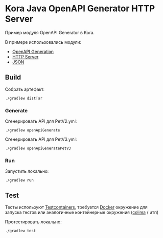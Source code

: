 # Kora Java OpenAPI Generator HTTP Server

Пример модуля OpenAPI Generator в Kora.

В примере использовались модули:
- [OpenAPI Generation](https://kora-projects.github.io/kora-docs/ru/documentation/openapi-codegen/)
- [HTTP Server](https://kora-projects.github.io/kora-docs/ru/documentation/http-server/)
- [JSON](https://kora-projects.github.io/kora-docs/ru/documentation/json/)

## Build

Собрать артефакт:

```shell
./gradlew distTar
```

### Generate

Сгенерировать API для PetV2.yml:
```shell
./gradlew openApiGenerate
```

Сгенерировать API для PetV3.yml:
```shell
./gradlew openApiGeneratePetV3
```

### Run

Запустить локально:
```shell
./gradlew run
```

## Test

Тесты используют [Testcontainers](https://java.testcontainers.org/), требуется [Docker](https://docs.docker.com/engine/install/) окружение для запуска тестов или аналогичные контейнерные окружения ([colima](https://github.com/abiosoft/colima) / итп)

Протестировать локально:
```shell
./gradlew test
```

